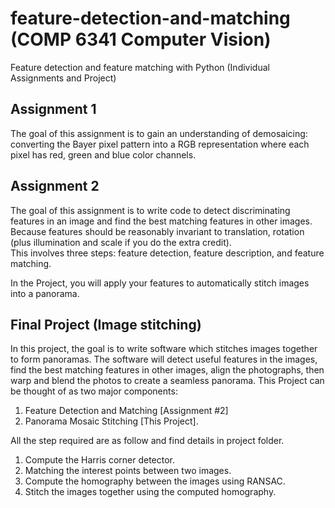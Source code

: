 # feature-detection-and-matching (COMP 6341 Computer Vision)
Feature detection and feature matching with Python (Individual Assignments and Project)

## Assignment 1
The goal of this assignment is to gain an understanding of demosaicing: converting the Bayer pixel pattern into a RGB representation where each pixel has red, green and blue color channels.

## Assignment 2
The goal of this assignment is to write code to detect discriminating features in an image and find the best matching features in other images. Because features should be reasonably invariant to translation, rotation (plus illumination and scale if you do the extra credit).  
This involves three steps: feature detection, feature description, and feature matching. 

In the Project, you will apply your features to automatically stitch images into a panorama.

## Final Project (Image stitching)
In this project, the goal is to write software which stitches images together to form panoramas. The software will detect useful features in the images, find the best matching features in other images, align the photographs, then warp and blend the photos to create a seamless panorama.
This Project can be thought of as two major components:
1. Feature Detection and Matching [Assignment #2]
2. Panorama Mosaic Stitching [This Project].  

All the step required are as follow and find details in project folder.
1. Compute the Harris corner detector.  
2. Matching the interest points between two images.  
3. Compute the homography between the images using RANSAC.  
4. Stitch the images together using the computed homography.   
